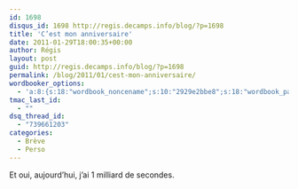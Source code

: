```yaml
---
id: 1698
disqus_id: 1698 http://regis.decamps.info/blog/?p=1698
title: 'C’est mon anniversaire'
date: 2011-01-29T18:00:35+00:00
author: Régis
layout: post
guid: http://regis.decamps.info/blog/?p=1698
permalink: /blog/2011/01/cest-mon-anniversaire/
wordbooker_options:
  - 'a:8:{s:18:"wordbook_noncename";s:10:"2929e2bbe8";s:18:"wordbook_page_post";s:4:"-100";s:18:"wordbook_orandpage";s:1:"2";s:23:"wordbook_default_author";s:1:"1";s:23:"wordbook_extract_length";s:3:"256";s:19:"wordbook_actionlink";s:3:"300";s:18:"wordbook_attribute";s:0:"";s:29:"wordbooker_status_update_text";s:33:"New blog post :  %title% - %link%";}'
tmac_last_id:
  - ""
dsq_thread_id:
  - "739661203"
categories:
  - Brève
  - Perso
---
```

Et oui, aujourd’hui, j’ai 1 milliard de secondes.
